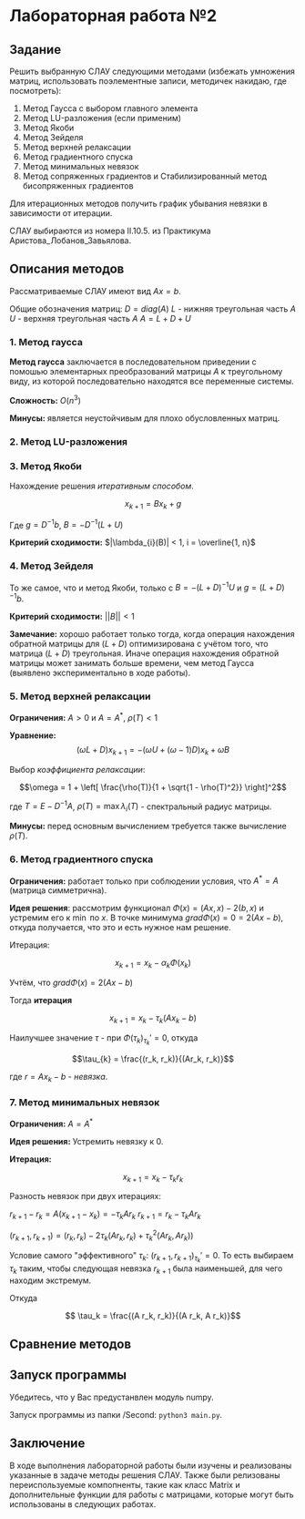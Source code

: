 # Лабораторная работа №2

## Задание
Решить выбранную СЛАУ следующими методами (избежать умножения матриц, использовать поэлементные записи, методичек накидаю, где посмотреть): 

1. Метод Гаусса с выбором главного элемента
2. Метод LU-разложения (если применим)
3. Метод Якоби
4. Метод Зейделя
5. Метод верхней релаксации
6. Метод градиентного спуска
7. Метод минимальных невязок
8. Метод сопряженных градиентов и Стабилизированный метод бисопряженных градиентов

Для итерационных методов получить график убывания невязки в зависимости от итерации.

СЛАУ выбираются из номера II.10.5. из Практикума Аристова_Лобанов_Завьялова.


## Описания методов
Рассматриваемые СЛАУ имеют вид $Ax = b$.

Общие обозначения матриц:
$D = diag(A)$
$L$ - нижняя треугольная часть $A$
$U$ - верхняя треугольная часть $A$
$A = L + D + U$

### 1. Метод гаусса

**Метод гаусса** заключается в последовательном приведении с помошью элементарных преобразований матрицы $A$ к треугольному виду, из которой последовательно находятся все переменные системы. 

**Сложность:** $O(n^3)$

**Минусы:** является неустойчивым для плохо обусловленных матриц.

### 2. Метод LU-разложения


### 3. Метод Якоби

Нахождение решения *итеративным способом*.

$$x_{k+1} = B x_{k} + g$$

Где $g = D^{-1}b$,  $B = -D^{-1}(L + U)$

**Критерий сходимости:** $|\lambda_{i}(B)| < 1, i = \overline{1, n}$

### 4. Метод Зейделя

То же самое, что и метод Якоби, только с $B = -(L+D)^{-1}U$ и $g = (L + D)^{-1}b$. 

**Критерий сходимости:** $||B|| < 1$

**Замечание:** хорошо работает только тогда, когда операция нахождения обратной матрицы  для $(L + D)$ оптимизирована с учётом того, что матрица $(L + D)$ треугольная. Иначе операция нахождения обратной матрицы может занимать больше времени, чем метод Гаусса (выявлено экспериментально в ходе работы).

### 5. Метод верхней релаксации

**Ограничения:** $A > 0$ и $A = A^{*}$, $\rho(T) < 1$

**Уравнение:** 
$$(\omega L + D)x_{k + 1} = - (\omega U + (\omega - 1)D)x_k + \omega B$$

Выбор *коэффициента релаксации*:

$$\omega = 1 + \left[ \frac{\rho(T)}{1 + \sqrt{1 - \rho(T)^2}} \right]^2$$

где $T = E - D^{-1} A$, $\rho(T) = \max{\lambda_i(T)}$ - спектральный радиус матрицы.

**Минусы:** перед основным вычислением требуется также вычисление $\rho(T)$.

### 6. Метод градиентного спуска

**Ограничения:** работает только при соблюдении условия, что $A^{*} = A$ (матрица симметрична).

**Идея решения**: рассмотрим функционал $\Phi(x) = (Ax, x) - 2(b, x)$ и устремим его к $\min$ по $x$. В точке минимума $grad \Phi(x) = 0 = 2(Ax - b)$, откуда получается, что это и есть нужное нам решение.

Итерация:

$$x_{k + 1} = x_{k} - \alpha_{k} \Phi(x_{k})$$

Учтём, что $grad \Phi(x) = 2(Ax - b)$

Тогда **итерация**

$$x_{k + 1} = x_{k} - \tau_k (Ax_k - b)$$

Наилучшее значение $\tau$ - при $\Phi(\tau_k)_{\tau_k}' = 0$, откуда 

$$\tau_{k} = \frac{(r_k, r_k)}{(Ar_k, r_k)}$$

где $r = Ax_k - b$ - *невязка*.

### 7. Метод минимальных невязок

**Ограничения:** $A = A^{*}$

**Идея решения:** Устремить невязку к 0.

**Итерация:**

$$x_{k + 1} = x_{k} - \tau_k r_k$$

Разность невязок при двух итерациях:

$r_{k + 1} - r_{k} = A(x_{k + 1} - x_{k}) = -\tau_{k} A r_{k}$
$r_{k + 1} = r_{k} - \tau_k A r_k$

$(r_{k + 1}, r_{k + 1}) = (r_k, r_k) - 2 \tau_k (A r_k, r_k) + \tau_{k}^{2}(A r_k, A r_k))$

Условие самого "эффективного" $\tau_k$: $(r_{k + 1}, r_{k + 1})_{\tau_k}' = 0$. То есть выбираем $\tau_k$ таким, чтобы следующая невязка $r_{k + 1}$ была наименьшей, для чего находим экстремум.

Откуда 

$$ \tau_k = \frac{(A r_k, r_k)}{(A r_k, A r_k)}$$


## Сравнение методов



## Запуск программы

Убедитесь, что у Вас предустанвлен модуль numpy.

Запуск программы из папки /Second: `python3 main.py`.

## Заключение

В ходе выполнения лабораторной работы были изучены и реализованы указанные в задаче методы решения СЛАУ. Также были релизованы переиспользуемые компопненты, такие как класс Matrix и дополнительные функции для работы с матрицами, которые могут быть использованы в следующих работах.